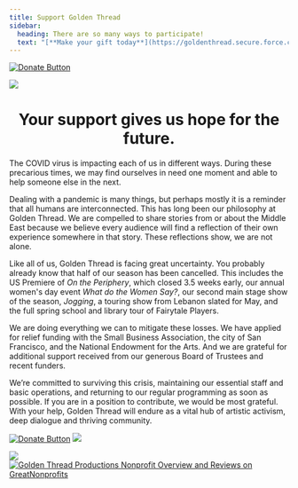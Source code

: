 ```yaml
---
title: Support Golden Thread
sidebar:
  heading: There are so many ways to participate!
  text: "[**Make your gift today**](https://goldenthread.secure.force.com/donate/?dfId=a0nj0000003z3ikAAA).\t <br /><br /> Request a match through your employer’s matching gift program and double your gift! <br /><br /> Designate us to receive 0.5% of your Amazon purchases when you shop through [**smile.amazon.com**](http://smile.amazon.com).<br /><br /> **Your generous support is vital to our work.** [**Make your donation today.**](https://goldenthread.secure.force.com/donate/?dfId=a0nf100000eMbmuAAC)\n"
---
```

[![Donate Button](/img/archive/2015/03/Donate-Button-400.jpg)](https://goldenthread.secure.force.com/donate/?dfId=a0n3Z00000tn4RsQAI)

![](/img/archive/2015/03/20thAnniversary-Line-1024x36.jpg)

# <center>Your support gives us hope for the future.</center>

The COVID virus is impacting each of us in different ways. During these precarious times, we may find ourselves in need one moment and able to help someone else in the next. 

Dealing with a pandemic is many things, but perhaps mostly it is a reminder that all humans are interconnected. This has long been our philosophy at Golden Thread. We are compelled to share stories from or about the Middle East because we believe every audience will find a reflection of their own experience somewhere in that story. These reflections show, we are not alone.

Like all of us, Golden Thread is facing great uncertainty. You probably already know that half of our season has been cancelled. This includes the US Premiere of *On the Periphery*, which closed 3.5 weeks early, our annual women's day event *What do the Women Say?*, our second main stage show of the season, *Jogging*, a touring show from Lebanon slated for May, and the full spring school and library tour of Fairytale Players.

We are doing everything we can to mitigate these losses. We have applied for relief funding with the Small Business Association, the city of San Francisco, and the National Endowment for the Arts. And we are grateful for additional support received from our generous Board of Trustees and recent funders.

We’re committed to surviving this crisis, maintaining our essential staff and basic operations, and returning to our regular programming as soon as possible. If you are in a position to contribute, we would be most grateful. With your help, Golden Thread will endure as a vital hub of artistic activism, deep dialogue and thriving community.

[![Donate Button](/img/archive/2015/03/Donate-Button-400.jpg)](https://goldenthread.secure.force.com/donate/?dfId=a0n3Z00000tn4RsQAI) ![](/img/archive/2015/03/20thAnniversary-Line-1024x36.jpg)

[![](https://widgets.guidestar.org/gximage2?o=8177599&l=v4)](https://www.guidestar.org/profile/75-3009451)[![Golden Thread Productions Nonprofit Overview and Reviews on GreatNonprofits](https://cdn.greatnonprofits.org//img/2018-top-rated-awards-badge-embed.png?id=327909)](https://greatnonprofits.org/org/golden-thread-productions)
